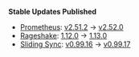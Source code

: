 **Stable Updates Published**

* [Prometheus](https://github.com/prometheus/prometheus): [v2.51.2](https://github.com/prometheus/prometheus/releases/tag/v2.51.2) -> [v2.52.0](https://github.com/prometheus/prometheus/releases/tag/v2.52.0)
* [Rageshake](https://github.com/matrix-org/rageshake): [1.12.0](https://github.com/matrix-org/rageshake/releases/tag/v1.12.0) -> [1.13.0](https://github.com/matrix-org/rageshake/releases/tag/v1.13.0)
* [Sliding Sync](https://github.com/matrix-org/sliding-sync): [v0.99.16](https://github.com/matrix-org/sliding-sync/releases/tag/v0.99.16) -> [v0.99.17](https://github.com/matrix-org/sliding-sync/releases/tag/v0.99.17)
